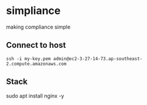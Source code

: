 # simpliance
making compliance simple


## Connect to host

```
ssh -i my-key.pem admin@ec2-3-27-14-73.ap-southeast-2.compute.amazonaws.com
```

## Stack

sudo apt install nginx -y